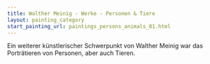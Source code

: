 ```yaml
---
title: Walther Meinig - Werke - Personen & Tiere
layout: painting_category
start_painting_url: paintings_persons_animals_01.html
---
```


Ein weiterer künstlerischer Schwerpunkt von Walther Meinig war das Porträtieren von Personen, aber auch Tieren. 
